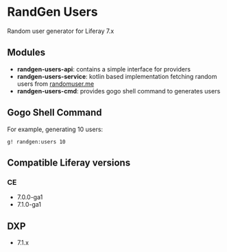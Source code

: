# RandGen Users
Random user generator for Liferay 7.x

## Modules

- **randgen-users-api**: contains a simple interface for providers
- **randgen-users-service**: kotlin based implementation fetching random users from [randomuser.me](https://randomuser.me)
- **randgen-users-cmd**: provides gogo shell command to generates users

## Gogo Shell Command

For example, generating 10 users:
```
g! randgen:users 10
```

## Compatible Liferay versions

### CE

- 7.0.0-ga1
- 7.1.0-ga1

## DXP

- 7.1.x
